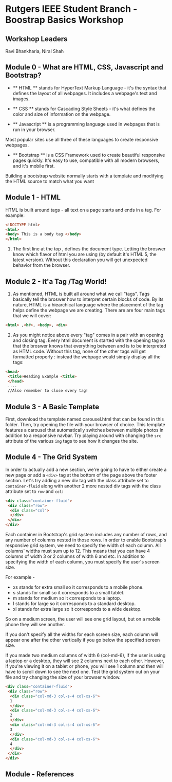 # Rutgers IEEE Student Branch - Boostrap Basics Workshop

## Workshop Leaders

Ravi Bhankharia, Niral Shah

## Module 0 - What are HTML, CSS, Javascript and Bootstrap?

* ** HTML ** stands for HyperText Markup Language - it's the syntax that defines the layout of all webpages. It includes a webpage's text and images.

* ** CSS ** stands for Cascading Style Sheets - it's what defines the color and size of information on the webpage.

* ** Javascript ** is a programming language used in webpages that is run in your browser.

Most popular sites use all three of these languages to create responsive webpages.

* ** Bootstrap ** is a CSS Framework used to create beautiful responsive pages quickly. It's easy to use, compatible with all modern browsers, and it's mobile first.

Building a bootstrap website normally starts with a template and modifying the HTML source to match what you want

## Module 1 - HTML

HTML is built around tags - all text on a page starts and ends in a tag. For example:
```html
<!DOCTYPE html> 
<html>
<body> This is a body tag </body>
</html>
```
1. The first line at the top <!DOCTYPE html>, defines the document type. Letting the broswer know which flavor of html you are using (by default it's HTML 5, the latest version). Without this declaration you will get unexpected behavior from the browser. 

## Module 2 - It'a Tag  /Tag World! 

1. As mentioned, HTML is built all around what we call "tags". Tags basically tell the broswer how to interpret certain blocks of code. By its nature, HTML is a hiearchical language where the placement of the tag helps define the webpage we are creating. There are are four main tags that we will cover: 
 ``` html
 <html> ,<h#>, <body>, <div> 
```

2. As you might notice above every "tag" comes in a pair with an opening and closing tag. Every html document is started with the <html> opening tag so that the broswer knows that everything between <html> and </html> is to be interpreted as HTML code. Without this tag, none of the other tags will get formatted properly :
instead the webpage would simply display all the tags:
```html
<head>
 <title>Heading Example <title> 
 </head> 
 .... 
 //Also remember to close every tag!
```




## Module 3 - A Basic Template

First, download the template named carousel.html that can be found in this folder. Then, try opening the file with your browser of choice. This template features a carousel that automatically switches between multiple photos in addition to a responsive navbar. Try playing around with changing the `src` attribute of the various `img` tags to see how it changes the site.


## Module 4 - The Grid System

In order to actually add a new section, we're going to have to either create a new page or add a `<div>` tag at the bottom of the page above the footer section. Let's try adding a new div tag with the class attribute set to `container-fluid` along with another 2 more nested div tags with the class attribute set to `row` and `col`:

```html
<div class="container-fluid">
 <div class="row">
  <div class="col">
  </div>
 </div>
</div>
```

Each container in Bootstrap's grid system includes any number of rows, and any number of columns nested in those rows. In order to enable Bootstrap's responsive grid system, we need to specify the width of each column. All columns' widths must sum up to 12. This means that you can have 4 columns of width 3 or 2 columns of width 6 and etc. In addition to specifying the width of each column, you must specify the user's screen size. 

For example - 
* xs stands for extra small so it corresponds to a mobile phone.
* s stands for small so it corresponds to a small tablet.
* m stands for medium so it corresponds to a laptop.
* l stands for large so it corresponds to a standard desktop.
* xl stands for extra large so it corresponds to a wide desktop.

So on a medium screen, the user will see one grid layout, but on a mobile phone they will see another. 

If you don't specify all the widths for each screen size, each column will appear one after the other vertically if you go below the specified screen size.

If you made two medium columns of width 6 (col-md-6), if the user is using a laptop or a desktop, they will see 2 columns next to each other. However, if you're viewing it on a tablet or phone, you will see 1 column and then will have to scroll down to see the next one. Test the grid system out on your file and try changing the size of your browser window.

```html
<div class="container-fluid">
 <div class="row">
  <div class="col-md-3 col-s-4 col-xs-6">
  1
  </div>
  <div class="col-md-3 col-s-4 col-xs-6">
  2
  </div>
  <div class="col-md-3 col-s-4 col-xs-6">
  3
  </div>
  <div class="col-md-3 col-s-4 col-xs-6">
  4
  </div>
 </div>
</div>
```

## Module - References

